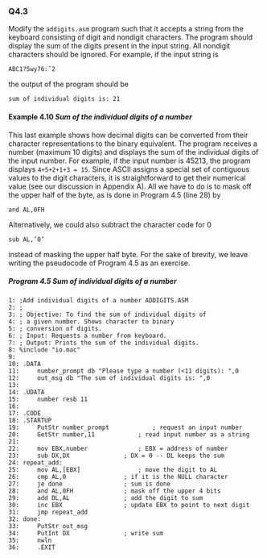 ### Q4.3

Modify the ```addigits.asm``` program such that it accepts a string from the keyboard
consisting of digit and nondigit characters. The program should display the sum of
the digits present in the input string. All nondigit characters should be ignored. For
example, if the input string is

	ABC1?5wy76:˜2

the output of the program should be

	sum of individual digits is: 21

#### Example 4.10 *Sum of the individual digits of a number*

This last example shows how decimal digits can be converted from their character representations
to the binary equivalent. The program receives a number (maximum 10 digits) and
displays the sum of the individual digits of the input number. For example, if the input number
is 45213, the program displays ```4+5+2+1+3 = 15```. Since ASCII assigns a special set
of contiguous values to the digit characters, it is straightforward to get their numerical value
(see our discussion in Appendix A). All we have to do is to mask off the upper half of the
byte, as is done in Program 4.5 (line 28) by
```assembly
and AL,0FH
```
Alternatively, we could also subtract the character code for 0
```assembly
sub AL,’0’
```
instead of masking the upper half byte. For the sake of brevity, we leave writing the pseudocode
of Program 4.5 as an exercise.

##### Program 4.5 Sum of individual digits of a number

```assembly
1: ;Add individual digits of a number ADDIGITS.ASM
2: ;
3: ; Objective: To find the sum of individual digits of
4: ; a given number. Shows character to binary
5: ; conversion of digits.
6: ; Input: Requests a number from keyboard.
7: ; Output: Prints the sum of the individual digits.
8: %include "io.mac"
9:
10: .DATA
11: 	number_prompt db "Please type a number (<11 digits): ",0
12: 	out_msg db "The sum of individual digits is: ",0
13:
14: .UDATA
15: 	number resb 11
16:
17: .CODE
18: .STARTUP
19: 	PutStr number_prompt 			; request an input number
20: 	GetStr number,11 			; read input number as a string
21:
22: 	mov EBX,number 				; EBX = address of number
23: 	sub DX,DX 				; DX = 0 -- DL keeps the sum
24: repeat_add:
25: 	mov AL,[EBX] 				; move the digit to AL
26: 	cmp AL,0 				; if it is the NULL character
27: 	je done 				; sum is done
28: 	and AL,0FH 				; mask off the upper 4 bits
29: 	add DL,AL 				; add the digit to sum
30: 	inc EBX 				; update EBX to point to next digit
31: 	jmp repeat_add
32: done:
33: 	PutStr out_msg
34: 	PutInt DX 				; write sum
35: 	nwln
36: 	.EXIT
```
